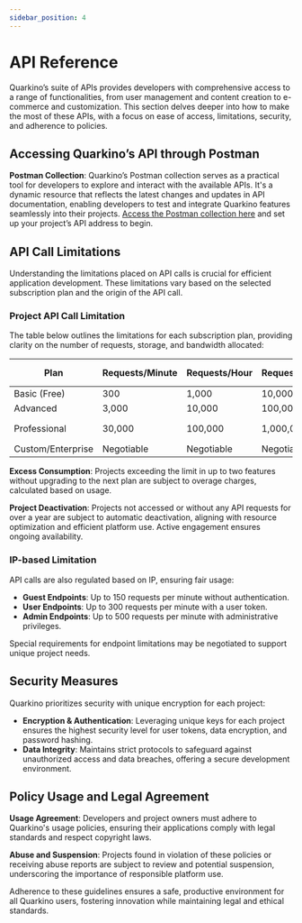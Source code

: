 ```yaml
---
sidebar_position: 4
---
```


# API Reference

Quarkino’s suite of APIs provides developers with comprehensive access to a range of functionalities, from user management and content creation to e-commerce and customization. This section delves deeper into how to make the most of these APIs, with a focus on ease of access, limitations, security, and adherence to policies.

## Accessing Quarkino’s API through Postman

**Postman Collection**: Quarkino’s Postman collection serves as a practical tool for developers to explore and interact with the available APIs. It's a dynamic resource that reflects the latest changes and updates in API documentation, enabling developers to test and integrate Quarkino features seamlessly into their projects. [Access the Postman collection here](https://www.notion.so/API-Reference-5d5c8e0c5a7240d3949b514ab8d26b89?pvs=21) and set up your project’s API address to begin.

## API Call Limitations

Understanding the limitations placed on API calls is crucial for efficient application development. These limitations vary based on the selected subscription plan and the origin of the API call.

### Project API Call Limitation

The table below outlines the limitations for each subscription plan, providing clarity on the number of requests, storage, and bandwidth allocated:

| Plan | Requests/Minute | Requests/Hour | Requests/Day | Requests/Month | File Size Limit | Database Size | Bandwidth |
| --- | --- | --- | --- | --- | --- | --- | --- |
| Basic (Free) | 300 | 1,000 | 10,000 | 250,000 | 2 GB | 500 MB | 200 GB |
| Advanced | 3,000 | 10,000 | 100,000 | 2,500,000 | 20 GB | 5,000 MB | 2,000 GB |
| Professional | 30,000 | 100,000 | 1,000,000 | 25,000,000 | 200 GB | 50,000 MB | 20,000 GB |
| Custom/Enterprise | Negotiable | Negotiable | Negotiable | Negotiable | Negotiable | Negotiable | Negotiable |

**Excess Consumption**: Projects exceeding the limit in up to two features without upgrading to the next plan are subject to overage charges, calculated based on usage.

**Project Deactivation**: Projects not accessed or without any API requests for over a year are subject to automatic deactivation, aligning with resource optimization and efficient platform use. Active engagement ensures ongoing availability.

### IP-based Limitation

API calls are also regulated based on IP, ensuring fair usage:

- **Guest Endpoints**: Up to 150 requests per minute without authentication.
- **User Endpoints**: Up to 300 requests per minute with a user token.
- **Admin Endpoints**: Up to 500 requests per minute with administrative privileges.

Special requirements for endpoint limitations may be negotiated to support unique project needs.

## Security Measures

Quarkino prioritizes security with unique encryption for each project:

- **Encryption & Authentication**: Leveraging unique keys for each project ensures the highest security level for user tokens, data encryption, and password hashing.
- **Data Integrity**: Maintains strict protocols to safeguard against unauthorized access and data breaches, offering a secure development environment.

## Policy Usage and Legal Agreement

**Usage Agreement**: Developers and project owners must adhere to Quarkino's usage policies, ensuring their applications comply with legal standards and respect copyright laws.

**Abuse and Suspension**: Projects found in violation of these policies or receiving abuse reports are subject to review and potential suspension, underscoring the importance of responsible platform use.

Adherence to these guidelines ensures a safe, productive environment for all Quarkino users, fostering innovation while maintaining legal and ethical standards.
